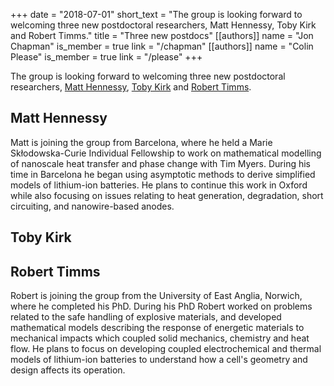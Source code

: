 +++
date = "2018-07-01"
short_text = "The group is looking forward to welcoming three new postdoctoral researchers, Matt Hennessy, Toby Kirk and Robert Timms."
title = "Three new postdocs"
[[authors]]
   name = "Jon Chapman"
   is_member = true
   link = "/chapman"
[[authors]]
   name = "Colin Please"
   is_member = true
   link = "/please"
+++

The group is looking forward to welcoming three new postdoctoral researchers, [Matt Hennessy](/member/mhennessy), [Toby Kirk](/member/tobykirk) and [Robert Timms](/member/rtimms).

## Matt Hennessy

Matt is joining the group from Barcelona, where he held a Marie Skłodowska-Curie Individual Fellowship to work on mathematical modelling of nanoscale heat transfer and phase change with Tim Myers. During his time in Barcelona he began using asymptotic methods to derive simplified models of lithium-ion batteries. He plans to continue this work in Oxford while also focusing on issues relating to heat generation, degradation, short circuiting, and nanowire-based anodes.

## Toby Kirk

## Robert Timms

Robert is joining the group from the University of East Anglia, Norwich, where he completed his PhD. During his PhD Robert worked on problems related to the safe handling of explosive materials, and developed mathematical models describing the response of energetic materials to mechanical impacts which coupled solid mechanics, chemistry and heat flow. He plans to focus on developing coupled electrochemical and thermal models of lithium-ion batteries to understand how a cell's geometry and design affects its operation.
